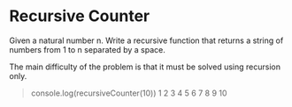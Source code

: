 # Recursive Counter

Given a natural number n. Write a recursive function that returns a string of numbers from 1 to n separated by a space.

The main difficulty of the problem is that it must be solved using recursion only.

> console.log(recursiveCounter(10))
> 1 2 3 4 5 6 7 8 9 10
